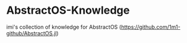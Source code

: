# AbstractOS-Knowledge

imi's collection of knowledge for AbstractOS (https://github.com/1m1-github/AbstractOS.jl)
